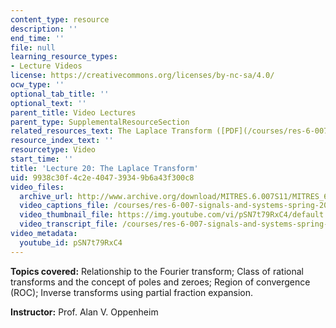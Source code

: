 ```yaml
---
content_type: resource
description: ''
end_time: ''
file: null
learning_resource_types:
- Lecture Videos
license: https://creativecommons.org/licenses/by-nc-sa/4.0/
ocw_type: ''
optional_tab_title: ''
optional_text: ''
parent_title: Video Lectures
parent_type: SupplementalResourceSection
related_resources_text: The Laplace Transform ([PDF](/courses/res-6-007-signals-and-systems-spring-2011/resources/mitres_6_007s11_lec20))
resource_index_text: ''
resourcetype: Video
start_time: ''
title: 'Lecture 20: The Laplace Transform'
uid: 9938c30f-4c2e-4047-3934-9b6a43f300c8
video_files:
  archive_url: http://www.archive.org/download/MITRES.6.007S11/MITRES_6-007S11lec20_300k.mp4
  video_captions_file: /courses/res-6-007-signals-and-systems-spring-2011/3f0f285144865615926d75a2dc466ca6_pSN7t79RxC4.vtt
  video_thumbnail_file: https://img.youtube.com/vi/pSN7t79RxC4/default.jpg
  video_transcript_file: /courses/res-6-007-signals-and-systems-spring-2011/38c57c84076211185739598f014bd000_pSN7t79RxC4.pdf
video_metadata:
  youtube_id: pSN7t79RxC4
---
```


**Topics covered:** Relationship to the Fourier transform; Class of rational transforms and the concept of poles and zeroes; Region of convergence (ROC); Inverse transforms using partial fraction expansion.

**Instructor:** Prof. Alan V. Oppenheim


